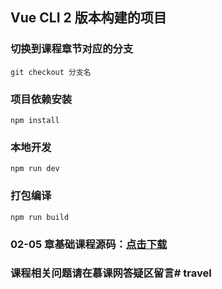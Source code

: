 ## Vue CLI 2 版本构建的项目

### 切换到课程章节对应的分支
```
git checkout 分支名
```

### 项目依赖安装
```
npm install
```

### 本地开发
```
npm run dev
```

### 打包编译
```
npm run build
```

### 02-05 章基础课程源码：[点击下载](http://www.dell-lee.com/vue-source-code.zip)

### 课程相关问题请在慕课网答疑区留言# travel
